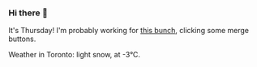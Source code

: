 ### Hi there :wave:

It's Thursday! I'm probably working for [this bunch](https://github.com/kohofinancial), clicking some merge buttons.

Weather in Toronto: light snow, at -3°C.
